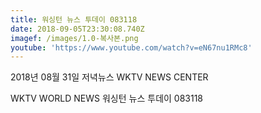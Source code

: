 ```yaml
---
title: 워싱턴 뉴스 투데이 083118
date: 2018-09-05T23:30:08.740Z
imagef: /images/1.0-복사본.png
youtube: 'https://www.youtube.com/watch?v=eN67nu1RMc8'
---
```

2018년 08월 31일 저녁뉴스 WKTV NEWS CENTER

WKTV WORLD NEWS 워싱턴 뉴스 투데이 083118
